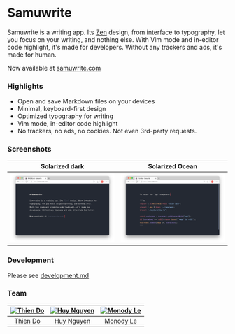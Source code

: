 # Samuwrite

Samuwrite is a writing app. Its [Zen] design, from interface to typography, let you focus on your writing, and nothing else. With Vim mode and in-editor code highlight, it's made for developers. Without any trackers and ads, it's made for human.

Now available at [samuwrite.com]

[zen]: https://en.wikipedia.org/wiki/Zen
[samuwrite.com]: https://samuwrite.com

### Highlights

- Open and save Markdown files on your devices
- Minimal, keyboard-first design
- Optimized typography for writing
- Vim mode, in-editor code highlight
- No trackers, no ads, no cookies. Not even 3rd-party requests.

### Screenshots

|            Solarized dark            |        Solarized Ocean         |
| :----------------------------------: | :----------------------------: |
| ![minimal](./docs/shots/minimal.png) | ![code](./docs/shots/code.png) |

### Development

Please see [development.md](/docs/development.md)

### Team

| [<img src="https://github.com/thien-do.png?size=80" alt="Thien Do" width="40" height="40">](https://github.com/thien-do) | [<img src="https://github.com/huyng12.png?size=80" alt="Huy Nguyen" width="40" height="40">](https://github.com/huyng12) | [<img src="https://github.com/monodyle.png?size=80" alt="Monody Le" width="40" height="40">](https://github.com/monodyle) |
| :----------------------------------------------------------------------------------------------------------------------: | :----------------------------------------------------------------------------------------------------------------------: | :-----------------------------------------------------------------------------------------------------------------------: |
|                                         [Thien Do](https://github.com/thien-do)                                          |                                         [Huy Nguyen](https://github.com/huyng12)                                         |                                         [Monody Le](https://github.com/monodyle)                                          |
